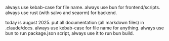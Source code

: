 always use kebab-case for file name.
always use bun for frontend/scripts.
always use rust (with salvo and seaorm) for backend.

today is august 2025.
put all documentation (all markdown files) in .claude/docs.
always use kebab-case for file name for anything.
always use bun to run package.json script, always use it to run bun build.
